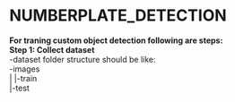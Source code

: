 # NUMBERPLATE_DETECTION

<b>For traning custom object detection following are steps:</b><br>
<b>Step 1: Collect dataset</b><br>
-dataset folder structure should be like:<br>
-images<br>
       |
       |-train<br>
       |-test  
       

